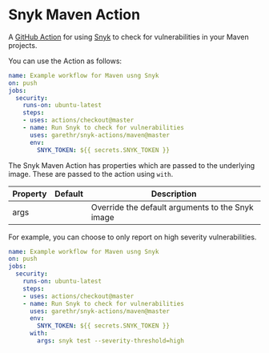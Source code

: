# Snyk Maven Action

A [GitHub Action](https://github.com/features/actions) for using [Snyk](https://snyk.io) to check for
vulnerabilities in your Maven projects.

You can use the Action as follows:

```yaml
name: Example workflow for Maven usng Snyk 
on: push
jobs:
  security:
    runs-on: ubuntu-latest
    steps:
    - uses: actions/checkout@master
    - name: Run Snyk to check for vulnerabilities
      uses: garethr/snyk-actions/maven@master
      env:
        SNYK_TOKEN: ${{ secrets.SNYK_TOKEN }}
```

The Snyk Maven Action has properties which are passed to the underlying image. These are
passed to the action using `with`.

| Property | Default | Description |
| --- | --- | --- |
| args |   | Override the default arguments to the Snyk image |

For example, you can choose to only report on high severity vulnerabilities.

```yaml
name: Example workflow for Maven usng Snyk 
on: push
jobs:
  security:
    runs-on: ubuntu-latest
    steps:
    - uses: actions/checkout@master
    - name: Run Snyk to check for vulnerabilities
      uses: garethr/snyk-actions/maven@master
      env:
        SNYK_TOKEN: ${{ secrets.SNYK_TOKEN }}
      with:
        args: snyk test --severity-threshold=high
```
